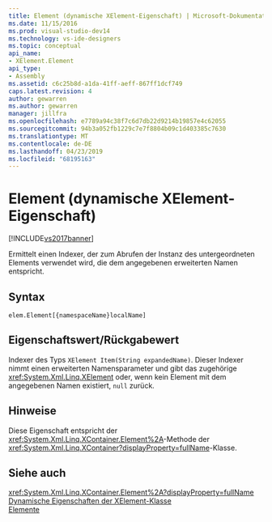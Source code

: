 ```yaml
---
title: Element (dynamische XElement-Eigenschaft) | Microsoft-Dokumentation
ms.date: 11/15/2016
ms.prod: visual-studio-dev14
ms.technology: vs-ide-designers
ms.topic: conceptual
api_name:
- XElement.Element
api_type:
- Assembly
ms.assetid: c6c25b8d-a1da-41ff-aeff-867ff1dcf749
caps.latest.revision: 4
author: gewarren
ms.author: gewarren
manager: jillfra
ms.openlocfilehash: e7789a94c38f7c6d7db22d9214b19857e4c62055
ms.sourcegitcommit: 94b3a052fb1229c7e7f8804b09c1d403385c7630
ms.translationtype: MT
ms.contentlocale: de-DE
ms.lasthandoff: 04/23/2019
ms.locfileid: "68195163"
---
```

# <a name="element-xelement-dynamic-property"></a>Element (dynamische XElement-Eigenschaft)
[!INCLUDE[vs2017banner](../includes/vs2017banner.md)]

Ermittelt einen Indexer, der zum Abrufen der Instanz des untergeordneten Elements verwendet wird, die dem angegebenen erweiterten Namen entspricht.  
  
## <a name="syntax"></a>Syntax  
  
```  
elem.Element[{namespaceName}localName]  
```  
  
## <a name="property-valuereturn-value"></a>Eigenschaftswert/Rückgabewert  
 Indexer des Typs `XElement Item(String expandedName)`. Dieser Indexer nimmt einen erweiterten Namensparameter und gibt das zugehörige <xref:System.Xml.Linq.XElement> oder, wenn kein Element mit dem angegebenen Namen existiert, `null` zurück.  
  
## <a name="remarks"></a>Hinweise  
 Diese Eigenschaft entspricht der <xref:System.Xml.Linq.XContainer.Element%2A>-Methode der <xref:System.Xml.Linq.XContainer?displayProperty=fullName>-Klasse.  
  
## <a name="see-also"></a>Siehe auch  
 <xref:System.Xml.Linq.XContainer.Element%2A?displayProperty=fullName>   
 [Dynamische Eigenschaften der XElement-Klasse](../designers/xelement-class-dynamic-properties.md)   
 [Elemente](../designers/elements-xelement-dynamic-property.md)
